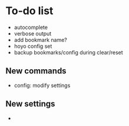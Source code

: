 # To-do list

- autocomplete
- verbose output
- add bookmark name?
- hoyo config set
- backup bookmarks/config during clear/reset

## New commands

- config: modify settings

## New settings

-
